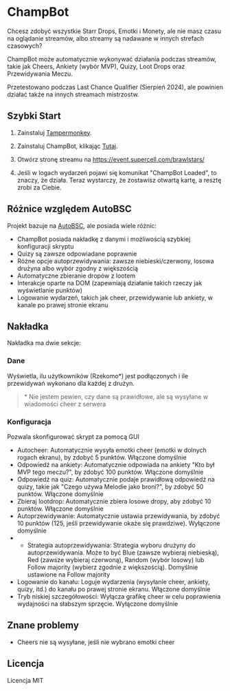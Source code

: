 # ChampBot

Chcesz zdobyć wszystkie Starr Drops, Emotki i Monety, ale nie masz czasu na oglądanie streamów, albo streamy są nadawane w innych strefach czasowych?

ChampBot może automatycznie wykonywać działania podczas streamów, takie jak Cheers, Ankiety (wybór MVP), Quizy, Loot Drops oraz Przewidywania Meczu.

Przetestowano podczas Last Chance Qualifier (Sierpień 2024), ale powinien działać także na innych streamach mistrzostw.

## Szybki Start

1. Zainstaluj [Tampermonkey](https://www.tampermonkey.net/).

2. Zainstaluj ChampBot, klikając [Tutaj](https://github.com/Kxroleek/BSChampions-Minner/raw/main/ChampBot.user.js).

3. Otwórz stronę streamu na https://event.supercell.com/brawlstars/

4. Jeśli w logach wydarzeń pojawi się komunikat "ChampBot Loaded", to znaczy, że działa. Teraz wystarczy, że zostawisz otwartą kartę, a resztę zrobi za Ciebie.

## Różnice względem AutoBSC
Projekt bazuje na [AutoBSC](https://github.com/CatMe0w/AutoBSC), ale posiada wiele różnic:

- ChampBot posiada nakładkę z danymi i możliwością szybkiej konfiguracji skryptu
- Quizy są zawsze odpowiadane poprawnie
- Różne opcje autoprzewidywania: zawsze niebieski/czerwony, losowa drużyna albo wybór zgodny z większością
- Automatyczne zbieranie dropów z lootem
- Interakcje oparte na DOM (zapewniają działanie takich rzeczy jak wyświetlanie punktów)
- Logowanie wydarzeń, takich jak cheer, przewidywanie lub ankiety, w kanale po prawej stronie ekranu

## Nakładka
Nakładka ma dwie sekcje:
### Dane
Wyświetla, ilu użytkowników (Rzekomo*) jest podłączonych i ile przewidywań wykonano dla każdej z drużyn.

> \* Nie jestem pewien, czy dane są prawidłowe, ale są wysyłane w wiadomości cheer z serwera

### Konfiguracja
Pozwala skonfigurować skrypt za pomocą GUI
- Autocheer:
Automatycznie wysyła emotki cheer (emotki w dolnych rogach ekranu), by zdobyć 5 punktów. Włączone domyślnie
- Odpowiedź na ankiety:
Automatycznie odpowiada na ankiety "Kto był MVP tego meczu?", by zdobyć 100 punktów. Włączone domyślnie
- Odpowiedź na quiz:
Automatycznie podaje prawidłową odpowiedź na quizy, takie jak "Czego używa Melodie jako broni?", by zdobyć 50 punktów. Włączone domyślnie
- Zbieraj lootdrop:
Automatycznie zbiera losowe dropy, aby zdobyć 10 punktów. Włączone domyślnie
- Autoprzewidywanie:
Automatycznie ustawia przewidywania, by zdobyć 10 punktów (125, jeśli przewidywanie okaże się prawdziwe). Wyłączone domyślnie
- - Strategia autoprzewidywania:
Strategia wyboru drużyny do autoprzewidywania. Może to być Blue (zawsze wybieraj niebieską), Red (zawsze wybieraj czerwoną), Random (wybór losowy) lub Follow majority (wybierz zgodnie z większością). Domyślnie ustawione na Follow majority
- Logowanie do kanału:
Loguje wydarzenia (wysyłanie cheer, ankiety, quizy, itd.) do kanału po prawej stronie ekranu. Włączone domyślnie
- Tryb niskiej szczegółowości:
Wyłącza grafikę cheer w celu poprawienia wydajności na słabszym sprzęcie. Wyłączone domyślnie

## Znane problemy
- Cheers nie są wysyłane, jeśli nie wybrano emotki cheer

## Licencja

Licencja MIT
